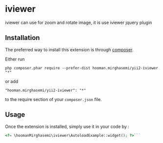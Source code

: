iviewer
=======
iviewer can use for zoom and rotate image, it is use iviewer jquery plugin 

Installation
------------

The preferred way to install this extension is through [composer](http://getcomposer.org/download/).

Either run

```
php composer.phar require --prefer-dist hooman.mirghasemi/yii2-iviewer "*"
```

or add

```
"hooman.mirghasemi/yii2-iviewer": "*"
```

to the require section of your `composer.json` file.


Usage
-----

Once the extension is installed, simply use it in your code by  :

```php
<?= \hoomanMirghasemi\iviewer\AutoloadExample::widget(); ?>```